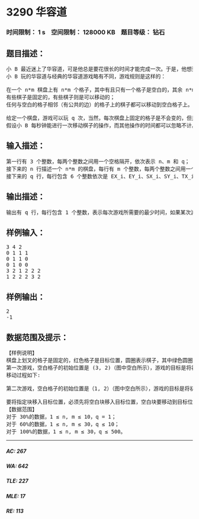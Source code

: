 # 3290 华容道   
### 时间限制： 1 s&nbsp;&nbsp;&nbsp;&nbsp;空间限制： 128000 KB&nbsp;&nbsp;&nbsp;&nbsp;题目等级： 钻石  
## 题目描述：  

<pre>
小 B 最近迷上了华容道，可是他总是要花很长的时间才能完成一次。于是，他想到用编程来完成华容道：给定一种局面，华容道是否根本就无法完成，如果能完成，最少需要多少时间。  
小 B 玩的华容道与经典的华容道游戏略有不同，游戏规则是这样的：

在一个 n*m 棋盘上有 n*m 个格子，其中有且只有一个格子是空白的，其余 n*m-1个格子上每个格子上有一个棋子，每个棋子的大小都是 1*1 的；
有些棋子是固定的，有些棋子则是可以移动的；
任何与空白的格子相邻（有公共的边）的格子上的棋子都可以移动到空白格子上。 游戏的目的是把某个指定位置可以活动的棋子移动到目标位置。

给定一个棋盘，游戏可以玩 q 次，当然，每次棋盘上固定的格子是不会变的，但是棋盘上空白的格子的初始位置、指定的可移动的棋子的初始位置和目标位置却可能不同。第 i 次玩的时候，空白的格子在第 EX_i 行第 EY_i 列，指定的可移动棋子的初始位置为第 SX_i 行第 SY_i 列，目标位置为第 TX_i 行第 TY_i 列。  
假设小 B 每秒钟能进行一次移动棋子的操作，而其他操作的时间都可以忽略不计。请你告诉小 B 每一次游戏所需要的最少时间，或者告诉他不可能完成游戏。
</pre>
  
  
## 输入描述：  

<pre>
第一行有 3 个整数，每两个整数之间用一个空格隔开，依次表示 n、m 和 q；  
接下来的 n 行描述一个 n*m 的棋盘，每行有 m 个整数，每两个整数之间用一个空格隔开，每个整数描述棋盘上一个格子的状态，0 表示该格子上的棋子是固定的，1 表示该格子上的棋子可以移动或者该格子是空白的。  
接下来的 q 行，每行包含 6 个整数依次是 EX_i、EY_i、SX_i、SY_i、TX_i、TY_i，每两个整数之间用一个空格隔开，表示每次游戏空白格子的位置，指定棋子的初始位置和目标位置。
</pre>
  
  
## 输出描述：  

<pre>
输出有 q 行，每行包含 1 个整数，表示每次游戏所需要的最少时间，如果某次游戏无法完成目标则输出-1。
</pre>
  
  
## 样例输入：  

<pre>
3 4 2   
0 1 1 1   
0 1 1 0   
0 1 0 0   
3 2 1 2 2 2   
1 2 2 2 3 2
</pre>
  
  
## 样例输出：  

<pre>
2   
-1
</pre>
  
  
## 数据范围及提示：  

<pre>
【样例说明】  
棋盘上划叉的格子是固定的，红色格子是目标位置，圆圈表示棋子，其中绿色圆圈表示目标棋子。  
第一次游戏，空白格子的初始位置是 (3, 2)（图中空白所示），游戏的目标是将初始位置在(1, 2)上的棋子（图中绿色圆圈所代表的棋子）移动到目标位置(2, 2)（图中红色的格子）上。  
移动过程如下:

第二次游戏，空白格子的初始位置是（1, 2）（图中空白所示），游戏的目标是将初始位置在（2, 2）上的棋子（图中绿色圆圈所示）移动到目标位置 (3, 2)上。

要将指定块移入目标位置，必须先将空白块移入目标位置，空白块要移动到目标位置，必然是从位置（2，2）上与当前图中目标位置上的棋子交换位置，之后能与空白块交换位置的只有当前图中目标位置上的那个棋子，因此目标棋子永远无法走到它的目标位置，游戏无法完成。
【数据范围】  
对于 30%的数据，1 ≤ n, m ≤ 10，q = 1；   
对于 60%的数据，1 ≤ n, m ≤ 30，q ≤ 10；   
对于 100%的数据，1 ≤ n, m ≤ 30，q ≤ 500。
</pre>
  
  
***  

##### AC: 267  
##### WA: 642  
##### TLE: 227  
##### MLE: 17  
##### RE: 113  
